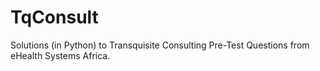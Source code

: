 TqConsult
=========

Solutions (in Python) to Transquisite Consulting Pre-Test Questions from 
eHealth Systems Africa.
